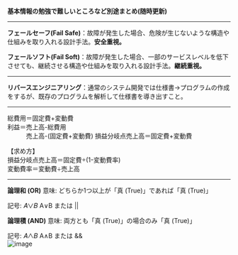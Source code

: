 **基本情報の勉強で難しいところなど別途まとめ(随時更新)**

---

**フェールセーフ(Fail Safe)**：故障が発生した場合、危険が生じないような構造や仕組みを取り入れる設計手法。**安全重視。**

**フェールソフト(Fail Soft)**：故障が発生した場合、一部のサービスレベルを低下させても、継続させる構造や仕組みを取り入れる設計手法。**継続重視。**

---
**リバースエンジニアリング**：通常のシステム開発では仕様書→プログラムの作成をするが、既存のプログラムを解析して仕様書を導き出すこと。

---
総費用＝固定費+変動費  
利益＝売上高-総費用  
　　　売上高-(固定費+変動費)
損益分岐点売上高＝固定費+変動費  

【求め方】  
損益分岐点売上高＝固定費÷(1-変動費率)  
変動費率＝変動費÷売上高

---
**論理和 (OR)**
意味: どちらか1つ以上が「真 (True)」であれば「真 (True)」

記号: 
𝐴∨𝐵
A∨B または ||

**論理積 (AND)**
意味: 両方とも「真 (True)」の場合のみ「真 (True)」

記号: 
𝐴∧𝐵
A∧B または &&  
![image](https://github.com/user-attachments/assets/34d03d63-6107-43b0-9ca4-b7bfc75e21c7)

